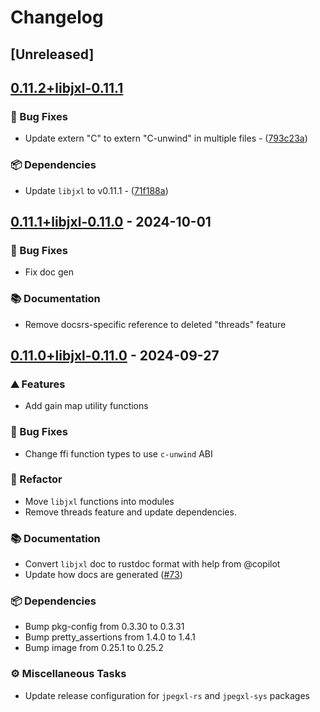 # Changelog

## [Unreleased]

## [0.11.2+libjxl-0.11.1](https://github.com/inflation/jpegxl-rs/compare/jpegxl-sys-v0.11.1+libjxl-0.11.0...jpegxl-sys-v0.11.2+libjxl-0.11.1)

### 🐛 Bug Fixes

- Update extern "C" to extern "C-unwind" in multiple files - ([793c23a](https://github.com/inflation/jpegxl-rs/commit/793c23a04b5f167ec46875cdc85e5b6eb64b260a))

### 📦 Dependencies

- Update `libjxl` to v0.11.1 - ([71f188a](https://github.com/inflation/jpegxl-rs/commit/71f188a331fcbc5c1ec9358ffbcc9e34f6f269c7))

## [0.11.1+libjxl-0.11.0](https://github.com/inflation/jpegxl-rs/compare/jpegxl-sys-v0.11.0+libjxl-0.11.0...jpegxl-sys-v0.11.1+libjxl-0.11.0) - 2024-10-01

### 🐛 Bug Fixes

- Fix doc gen

### 📚 Documentation

- Remove docsrs-specific reference to deleted "threads" feature

## [0.11.0+libjxl-0.11.0](https://github.com/inflation/jpegxl-rs/compare/jpegxl-sys-v0.10.4+libjxl-0.10.3...jpegxl-sys-v0.11.0+libjxl-0.11.0) - 2024-09-27

### ⛰️ Features

- Add gain map utility functions

### 🐛 Bug Fixes

- Change ffi function types to use `c-unwind` ABI

### 🚜 Refactor

- Move `libjxl` functions into modules
- Remove threads feature and update dependencies.

### 📚 Documentation

- Convert `libjxl` doc to rustdoc format with help from @copilot
- Update how docs are generated ([#73](https://github.com/inflation/jpegxl-rs/pull/73))

### 📦 Dependencies

- Bump pkg-config from 0.3.30 to 0.3.31
- Bump pretty_assertions from 1.4.0 to 1.4.1
- Bump image from 0.25.1 to 0.25.2

### ⚙️ Miscellaneous Tasks

- Update release configuration for `jpegxl-rs` and `jpegxl-sys` packages
